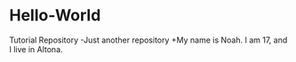# Hello-World
Tutorial Repository
-Just another repository
+My name is Noah.  I am 17, and I live in Altona.
